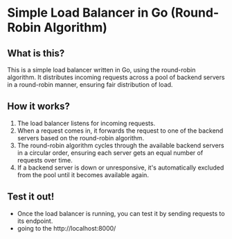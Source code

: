 # Simple Load Balancer in Go (Round-Robin Algorithm)

## What is this?

This is a simple load balancer written in Go, using the round-robin algorithm. It distributes incoming requests across a pool of backend servers in a round-robin manner, ensuring fair distribution of load.

## How it works?

1. The load balancer listens for incoming requests.
2. When a request comes in, it forwards the request to one of the backend servers based on the round-robin algorithm.
3. The round-robin algorithm cycles through the available backend servers in a circular order, ensuring each server gets an equal number of requests over time.
4. If a backend server is down or unresponsive, it's automatically excluded from the pool until it becomes available again.

## Test it out!

- Once the load balancer is running, you can test it by sending requests to its endpoint.
- going to the http://localhost:8000/
